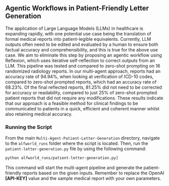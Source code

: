 ## Agentic Workflows in Patient-Friendly Letter Generation

The application of Large Language Models (LLMs) in healthcare is expanding rapidly, with one potential use case being the translation of formal medical reports into patient-legible equivalents. Currently, LLM outputs often need to be edited and evaluated by a human to ensure both factual accuracy and comprehensibility, and this is true for the above use case. We aim to eliminate this step by proposing an agentic workflow using Reflexion, which uses iterative self-reflection to correct outputs from an LLM. This pipeline was tested and compared to zero-shot prompting on 16 randomized radiology reports. In our multi-agent approach, reports had an accuracy rate of 94.94%, when looking at verification of ICD-10 codes, compared to zero-shot prompted reports, which had an accuracy rate of 68.23%. Of the final reflected reports, 81.25% did not need to be corrected for accuracy or readability, compared to just 25% of zero-shot prompted patient reports that did not require any modifications. These results indicate that our approach is a feasible method for clinical findings to be communicated to patients in a quick, efficient and coherent manner whilst also retaining medical accuracy. 

### Running the Script

From the main `Multi-Agent-Patient-Letter-Generation` directory, navigate to the `alfworld_runs` folder where the script is located. Then, run the `patient-letter-generation.py` file by using the following command:

```sh
python alfworld_runs/patient-letter-generation.py]
```

This command will start the multi-agent pipeline and generate the patient-friendly reports based on the given inputs. Remember to replace the OpenAI __[API-KEY]__ value and the sample medical report with your own parameters.
